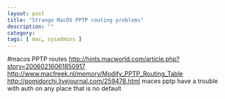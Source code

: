 ```yaml
---
layout: post
title: "Strange MacOS PPTP routing problems"
description: ""
category: 
tags: [ mac, sysadmins ]
---
```


#macos PPTP routes
http://hints.macworld.com/article.php?story=20060216061850917
http://www.macfreek.nl/memory/Modify_PPTP_Routing_Table
http://pomidorchi.livejournal.com/259478.html
maces pptp have a trouble with auth on any place that is no default
